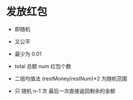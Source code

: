 # 发放红包

- 即随机
- 又公平
- 最少为 0.01
- total 总额 num 红包个数

- 二倍均值法
  (restMoney/restNum)*2 为随机范围
- 只 随机 n-1 次 最后一次直接返回剩余的金额 